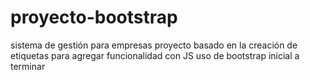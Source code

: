 # proyecto-bootstrap
sistema de gestión para empresas
proyecto basado en la creación de etiquetas para agregar funcionalidad con JS
uso de bootstrap
inicial a terminar
